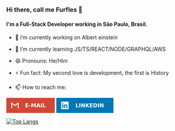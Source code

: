 ### Hi there, call me Furfles 👋

#### I'm a Full-Stack Developer working in São Paulo, Brasil.

- 🔭 I’m currently working on Albert einstein
- 🌱 I’m currently learning JS/TS/REACT/NODE/GRAPHQL/AWS
- 😄 Pronouns: He/Him
- ⚡ Fun fact: My second love is development, the first is History

- 📫 How to reach me:

[<img src="https://raw.githubusercontent.com/kfurfles/kfurfles/main/assets/email.svg" height="40em" align="center" alt="Send me an email" title="Send me an email"/>](mailto:kelvinsilva.ksv@gmaiil.com?subject=%5BGithub%5D%20Contact) [<img src="https://raw.githubusercontent.com/kfurfles/kfurfles/main/assets/linkedin.svg" height="40em" align="center" alt="Kelvin linkedin profile" title="Kelvin linkedin profile"/>](mailto:kelvinsilva.ksv@gmaiil.com?subject=%5BGithub%5D%20Contact)

[![Top Langs](https://github-readme-stats.vercel.app/api/top-langs/?username=kfurfles)](https://github.com/kfurfles/github-readme-stats)
